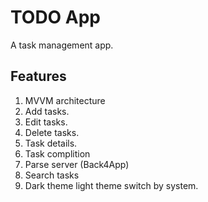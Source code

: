 # TODO App

A task management app.

## Features

1. MVVM architecture
2. Add tasks.
3. Edit tasks.
4. Delete tasks.
5. Task details.
6. Task complition
7. Parse server (Back4App)
8. Search tasks
9. Dark theme light theme switch by system.

